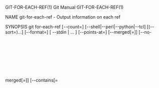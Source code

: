 GIT-FOR-EACH-REF(1)							  Git Manual							   GIT-FOR-EACH-REF(1)

NAME
       git-for-each-ref - Output information on each ref

SYNOPSIS
       git for-each-ref [--count=<count>] [--shell|--perl|--python|--tcl]
			  [(--sort=<key>)...] [--format=<format>]
			  [ --stdin | <pattern>... ]
			  [--points-at=<object>]
			  [--merged[=<object>]] [--no-merged[=<object>]]
			  [--contains[=<object>]] [--no-contains[=<object>]]
			  [--exclude=<pattern> ...]

DESCRIPTION
       Iterate over all refs that match <pattern> and show them according to the given <format>, after sorting them according to the given set of <key>. If
       <count> is given, stop after showing that many refs. The interpolated values in <format> can optionally be quoted as string literals in the specified
       host language allowing their direct evaluation in that language.

OPTIONS
       <pattern>...
	   If one or more patterns are given, only refs are shown that match against at least one pattern, either using fnmatch(3) or literally, in the latter
	   case matching completely or from the beginning up to a slash.

       --stdin
	   If --stdin is supplied, then the list of patterns is read from standard input instead of from the argument list.

       --count=<count>
	   By default the command shows all refs that match <pattern>. This option makes it stop after showing that many refs.

       --sort=<key>
	   A field name to sort on. Prefix - to sort in descending order of the value. When unspecified, refname is used. You may use the --sort=<key> option
	   multiple times, in which case the last key becomes the primary key.

       --format=<format>
	   A string that interpolates %(fieldname) from a ref being shown and the object it points at. If fieldname is prefixed with an asterisk (*) and the
	   ref points at a tag object, use the value for the field in the object which the tag object refers to (instead of the field in the tag object). When
	   unspecified, <format> defaults to %(objectname) SPC %(objecttype) TAB %(refname). It also interpolates %% to %, and %xx where xx are hex digits
	   interpolates to character with hex code xx; for example %00 interpolates to \0 (NUL), %09 to \t (TAB) and %0a to \n (LF).

       --color[=<when>]
	   Respect any colors specified in the --format option. The <when> field must be one of always, never, or auto (if <when> is absent, behave as if
	   always was given).

       --shell, --perl, --python, --tcl
	   If given, strings that substitute %(fieldname) placeholders are quoted as string literals suitable for the specified host language. This is meant
	   to produce a scriptlet that can directly be `eval`ed.

       --points-at=<object>
	   Only list refs which points at the given object.

       --merged[=<object>]
	   Only list refs whose tips are reachable from the specified commit (HEAD if not specified).

       --no-merged[=<object>]
	   Only list refs whose tips are not reachable from the specified commit (HEAD if not specified).

       --contains[=<object>]
	   Only list refs which contain the specified commit (HEAD if not specified).

       --no-contains[=<object>]
	   Only list refs which don’t contain the specified commit (HEAD if not specified).

       --ignore-case
	   Sorting and filtering refs are case insensitive.

       --omit-empty
	   Do not print a newline after formatted refs where the format expands to the empty string.

       --exclude=<pattern>
	   If one or more patterns are given, only refs which do not match any excluded pattern(s) are shown. Matching is done using the same rules as
	   <pattern> above.

FIELD NAMES
       Various values from structured fields in referenced objects can be used to interpolate into the resulting output, or as sort keys.

       For all objects, the following names can be used:

       refname
	   The name of the ref (the part after $GIT_DIR/). For a non-ambiguous short name of the ref append :short. The option core.warnAmbiguousRefs is used
	   to select the strict abbreviation mode. If lstrip=<N> (rstrip=<N>) is appended, strips <N> slash-separated path components from the front (back) of
	   the refname (e.g.  %(refname:lstrip=2) turns refs/tags/foo into foo and %(refname:rstrip=2) turns refs/tags/foo into refs). If <N> is a negative
	   number, strip as many path components as necessary from the specified end to leave -<N> path components (e.g.  %(refname:lstrip=-2) turns
	   refs/tags/foo into tags/foo and %(refname:rstrip=-1) turns refs/tags/foo into refs). When the ref does not have enough components, the result
	   becomes an empty string if stripping with positive <N>, or it becomes the full refname if stripping with negative <N>. Neither is an error.

	   strip can be used as a synonym to lstrip.

       objecttype
	   The type of the object (blob, tree, commit, tag).

       objectsize
	   The size of the object (the same as git cat-file -s reports). Append :disk to get the size, in bytes, that the object takes up on disk. See the
	   note about on-disk sizes in the CAVEATS section below.

       objectname
	   The object name (aka SHA-1). For a non-ambiguous abbreviation of the object name append :short. For an abbreviation of the object name with desired
	   length append :short=<length>, where the minimum length is MINIMUM_ABBREV. The length may be exceeded to ensure unique object names.

       deltabase
	   This expands to the object name of the delta base for the given object, if it is stored as a delta. Otherwise it expands to the null object name
	   (all zeroes).

       upstream
	   The name of a local ref which can be considered “upstream” from the displayed ref. Respects :short, :lstrip and :rstrip in the same way as refname
	   above. Additionally respects :track to show "[ahead N, behind M]" and :trackshort to show the terse version: ">" (ahead), "<" (behind), "<>" (ahead
	   and behind), or "=" (in sync).  :track also prints "[gone]" whenever unknown upstream ref is encountered. Append :track,nobracket to show tracking
	   information without brackets (i.e "ahead N, behind M").

	   For any remote-tracking branch %(upstream), %(upstream:remotename) and %(upstream:remoteref) refer to the name of the remote and the name of the
	   tracked remote ref, respectively. In other words, the remote-tracking branch can be updated explicitly and individually by using the refspec
	   %(upstream:remoteref):%(upstream) to fetch from %(upstream:remotename).

	   Has no effect if the ref does not have tracking information associated with it. All the options apart from nobracket are mutually exclusive, but if
	   used together the last option is selected.

       push
	   The name of a local ref which represents the @{push} location for the displayed ref. Respects :short, :lstrip, :rstrip, :track, :trackshort,
	   :remotename, and :remoteref options as upstream does. Produces an empty string if no @{push} ref is configured.

       HEAD
	   * if HEAD matches current ref (the checked out branch), ' ' otherwise.

       color
	   Change output color. Followed by :<colorname>, where color names are described under Values in the "CONFIGURATION FILE" section of git-config(1).
	   For example, %(color:bold red).

       align
	   Left-, middle-, or right-align the content between %(align:...) and %(end). The "align:" is followed by width=<width> and position=<position> in
	   any order separated by a comma, where the <position> is either left, right or middle, default being left and <width> is the total length of the
	   content with alignment. For brevity, the "width=" and/or "position=" prefixes may be omitted, and bare <width> and <position> used instead. For
	   instance, %(align:<width>,<position>). If the contents length is more than the width then no alignment is performed. If used with --quote
	   everything in between %(align:...) and %(end) is quoted, but if nested then only the topmost level performs quoting.

       if
	   Used as %(if)...%(then)...%(end) or %(if)...%(then)...%(else)...%(end). If there is an atom with value or string literal after the %(if) then
	   everything after the %(then) is printed, else if the %(else) atom is used, then everything after %(else) is printed. We ignore space when
	   evaluating the string before %(then), this is useful when we use the %(HEAD) atom which prints either "*" or " " and we want to apply the if
	   condition only on the HEAD ref. Append ":equals=<string>" or ":notequals=<string>" to compare the value between the %(if:...) and %(then) atoms
	   with the given string.

       symref
	   The ref which the given symbolic ref refers to. If not a symbolic ref, nothing is printed. Respects the :short, :lstrip and :rstrip options in the
	   same way as refname above.

       signature
	   The GPG signature of a commit.

       signature:grade
	   Show "G" for a good (valid) signature, "B" for a bad signature, "U" for a good signature with unknown validity, "X" for a good signature that has
	   expired, "Y" for a good signature made by an expired key, "R" for a good signature made by a revoked key, "E" if the signature cannot be checked
	   (e.g. missing key) and "N" for no signature.

       signature:signer
	   The signer of the GPG signature of a commit.

       signature:key
	   The key of the GPG signature of a commit.

       signature:fingerprint
	   The fingerprint of the GPG signature of a commit.

       signature:primarykeyfingerprint
	   The primary key fingerprint of the GPG signature of a commit.

       signature:trustlevel
	   The trust level of the GPG signature of a commit. Possible outputs are ultimate, fully, marginal, never and undefined.

       worktreepath
	   The absolute path to the worktree in which the ref is checked out, if it is checked out in any linked worktree. Empty string otherwise.

       ahead-behind:<committish>
	   Two integers, separated by a space, demonstrating the number of commits ahead and behind, respectively, when comparing the output ref to the
	   <committish> specified in the format.

       describe[:options]
	   A human-readable name, like git-describe(1); empty string for undescribable commits. The describe string may be followed by a colon and one or more
	   comma-separated options.

	   tags=<bool-value>
	       Instead of only considering annotated tags, consider lightweight tags as well; see the corresponding option in git-describe(1) for details.

	   abbrev=<number>
	       Use at least <number> hexadecimal digits; see the corresponding option in git-describe(1) for details.

	   match=<pattern>
	       Only consider tags matching the given glob(7) pattern, excluding the "refs/tags/" prefix; see the corresponding option in git-describe(1) for
	       details.

	   exclude=<pattern>
	       Do not consider tags matching the given glob(7) pattern, excluding the "refs/tags/" prefix; see the corresponding option in git-describe(1) for
	       details.

       In addition to the above, for commit and tag objects, the header field names (tree, parent, object, type, and tag) can be used to specify the value in
       the header field. Fields tree and parent can also be used with modifier :short and :short=<length> just like objectname.

       For commit and tag objects, the special creatordate and creator fields will correspond to the appropriate date or name-email-date tuple from the
       committer or tagger fields depending on the object type. These are intended for working on a mix of annotated and lightweight tags.

       Fields that have name-email-date tuple as its value (author, committer, and tagger) can be suffixed with name, email, and date to extract the named
       component. For email fields (authoremail, committeremail and taggeremail), :trim can be appended to get the email without angle brackets, and
       :localpart to get the part before the @ symbol out of the trimmed email. In addition to these, the :mailmap option and the corresponding :mailmap,trim
       and :mailmap,localpart can be used (order does not matter) to get values of the name and email according to the .mailmap file or according to the file
       set in the mailmap.file or mailmap.blob configuration variable (see gitmailmap(5)).

       The raw data in an object is raw.

       raw:size
	   The raw data size of the object.

       Note that --format=%(raw) can not be used with --python, --shell, --tcl, because such language may not support arbitrary binary data in their string
       variable type.

       The message in a commit or a tag object is contents, from which contents:<part> can be used to extract various parts out of:

       contents:size
	   The size in bytes of the commit or tag message.

       contents:subject
	   The first paragraph of the message, which typically is a single line, is taken as the "subject" of the commit or the tag message. Instead of
	   contents:subject, field subject can also be used to obtain same results.  :sanitize can be appended to subject for subject line suitable for
	   filename.

       contents:body
	   The remainder of the commit or the tag message that follows the "subject".

       contents:signature
	   The optional GPG signature of the tag.

       contents:lines=N
	   The first N lines of the message.

       Additionally, the trailers as interpreted by git-interpret-trailers(1) are obtained as trailers[:options] (or by using the historical alias
       contents:trailers[:options]). For valid [:option] values see trailers section of git-log(1).

       For sorting purposes, fields with numeric values sort in numeric order (objectsize, authordate, committerdate, creatordate, taggerdate). All other
       fields are used to sort in their byte-value order.

       There is also an option to sort by versions, this can be done by using the fieldname version:refname or its alias v:refname.

       In any case, a field name that refers to a field inapplicable to the object referred by the ref does not cause an error. It returns an empty string
       instead.

       As a special case for the date-type fields, you may specify a format for the date by adding : followed by date format name (see the values the --date
       option to git-rev-list(1) takes).

       Some atoms like %(align) and %(if) always require a matching %(end). We call them "opening atoms" and sometimes denote them as %($open).

       When a scripting language specific quoting is in effect, everything between a top-level opening atom and its matching %(end) is evaluated according to
       the semantics of the opening atom and only its result from the top-level is quoted.

EXAMPLES
       An example directly producing formatted text. Show the most recent 3 tagged commits:

	   #!/bin/sh

	   git for-each-ref --count=3 --sort='-*authordate' \
	   --format='From: %(*authorname) %(*authoremail)
	   Subject: %(*subject)
	   Date: %(*authordate)
	   Ref: %(*refname)

	   %(*body)
	   ' 'refs/tags'

       A simple example showing the use of shell eval on the output, demonstrating the use of --shell. List the prefixes of all heads:

	   #!/bin/sh

	   git for-each-ref --shell --format="ref=%(refname)" refs/heads | \
	   while read entry
	   do
		   eval "$entry"
		   echo `dirname $ref`
	   done

       A bit more elaborate report on tags, demonstrating that the format may be an entire script:

	   #!/bin/sh

	   fmt='
		   r=%(refname)
		   t=%(*objecttype)
		   T=${r#refs/tags/}

		   o=%(*objectname)
		   n=%(*authorname)
		   e=%(*authoremail)
		   s=%(*subject)
		   d=%(*authordate)
		   b=%(*body)

		   kind=Tag
		   if test "z$t" = z
		   then
			   # could be a lightweight tag
			   t=%(objecttype)
			   kind="Lightweight tag"
			   o=%(objectname)
			   n=%(authorname)
			   e=%(authoremail)
			   s=%(subject)
			   d=%(authordate)
			   b=%(body)
		   fi
		   echo "$kind $T points at a $t object $o"
		   if test "z$t" = zcommit
		   then
			   echo "The commit was authored by $n $e
	   at $d, and titled

	       $s

	   Its message reads as:
	   "
			   echo "$b" | sed -e "s/^/    /"
			   echo
		   fi
	   '

	   eval=`git for-each-ref --shell --format="$fmt" \
		   --sort='*objecttype' \
		   --sort=-taggerdate \
		   refs/tags`
	   eval "$eval"

       An example to show the usage of %(if)...%(then)...%(else)...%(end). This prefixes the current branch with a star.

	   git for-each-ref --format="%(if)%(HEAD)%(then)* %(else)  %(end)%(refname:short)" refs/heads/

       An example to show the usage of %(if)...%(then)...%(end). This prints the authorname, if present.

	   git for-each-ref --format="%(refname)%(if)%(authorname)%(then) Authored by: %(authorname)%(end)"

CAVEATS
       Note that the sizes of objects on disk are reported accurately, but care should be taken in drawing conclusions about which refs or objects are
       responsible for disk usage. The size of a packed non-delta object may be much larger than the size of objects which delta against it, but the choice of
       which object is the base and which is the delta is arbitrary and is subject to change during a repack.

       Note also that multiple copies of an object may be present in the object database; in this case, it is undefined which copy’s size or delta base will
       be reported.

NOTES
       When combining multiple --contains and --no-contains filters, only references that contain at least one of the --contains commits and contain none of
       the --no-contains commits are shown.

       When combining multiple --merged and --no-merged filters, only references that are reachable from at least one of the --merged commits and from none of
       the --no-merged commits are shown.

SEE ALSO
       git-show-ref(1)

GIT
       Part of the git(1) suite

Git 2.43.0								  01/13/2025							   GIT-FOR-EACH-REF(1)
